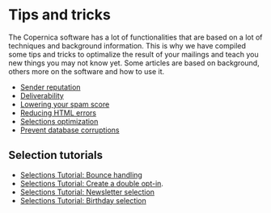 # Tips and tricks

The Copernica software has a lot of functionalities that are based on a 
lot of techniques and background information. This is why we have compiled 
some tips and tricks to optimalize the result of your mailings and teach you 
new things you may not know yet. Some articles are based on background, others 
more on the software and how to use it.

* [Sender reputation](./sender-reputation)
* [Deliverability](./deliverability)
* [Lowering your spam score](./some-tips-to-lower-your-email-spam-score)
* [Reducing HTML errors](./reducing-html-errors)
* [Selections optimization](./selections-optimization)
* [Prevent database corruptions](./prevent-database-corruption)

## Selection tutorials

* [Selections Tutorial: Bounce handling](./automatically-process-bounces) 
* [Selections Tutorial: Create a double opt-in](create-a-double-optin-for-new-subscribers).
* [Selections Tutorial: Newsletter selection](./create-a-mailing-list)
* [Selections Tutorial: Birthday selection](./how-to-create-a-birthday-selection)

